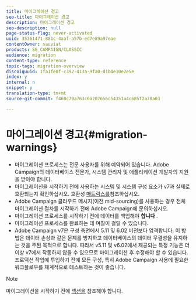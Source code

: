 ```yaml
---
title: 마이그레이션 경고
seo-title: 마이그레이션 경고
description: 마이그레이션 경고
seo-description: null
page-status-flag: never-activated
uuid: 35361471-881c-4aaf-a57b-ed7e89a97eae
contentOwner: sauviat
products: SG_CAMPAIGN/CLASSIC
audience: migration
content-type: reference
topic-tags: migration-overview
discoiquuid: 1fa1fe0f-c392-413a-9fa0-d1b4e10e2e5e
index: y
internal: n
snippet: y
translation-type: tm+mt
source-git-commit: f460c79a763c6a207656c54351a4c685f2a78a03

---
```



# 마이그레이션 경고{#migration-warnings}

* 마이그레이션 프로세스는 전문 사용자를 위해 예약되어 있습니다. Adobe Campaign의 데이터베이스 전문가, 시스템 관리자 및 애플리케이션 개발자의 지원을 받아야 합니다.
* 마이그레이션을 시작하기 전에 사용하는 시스템 및 시스템 구성 요소가 v7과 실제로 호환되는지 확인하십시오. 호환성 [매트릭스를](https://helpx.adobe.com/campaign/kb/compatibility-matrix.html)참조하십시오.
* Adobe Campaign 클라우드 메시지(이전 mid-sourcing)를 사용하는 경우 전체 마이그레이션 절차를 시작하기 전에 Adobe Campaign에 문의하십시오.
* 마이그레이션 프로세스를 시작하기 전에 데이터를 백업해야 **합니다** .
* 마이그레이션 프로세스를 완료하는 데 며칠이 걸릴 수 있습니다.
* Adobe Campaign v7은 구성 측면에서 5.11 및 6.02 버전보다 엄격합니다. 이 방법은 데이터 손상과 같은 문제를 방지하고 데이터베이스의 데이터 무결성을 유지하는 것을 주된 목적으로 합니다. 따라서 v5.11 및 v6.02에서 제공되는 특정 기능은 더 이상 v7에서 작동하지 않을 수 있으므로 마이그레이션 후 수정해야 할 수 있습니다. 프로덕션 작업에 투입하기 전에 모든 구성, 특히 Adobe Campaign 사용에 필요한 워크플로우를 체계적으로 테스트하는 것이 좋습니다.

>[!NOTE]
>
>마이그레이션을 시작하기 전에 [섹션을](../../migration/using/before-starting-migration.md) 참조해야 합니다.

